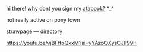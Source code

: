 hi there! why dont you sign my [atabook?](https://kyubao.atabook.org/) ^_^

not really active on pony town

[strawpage](https://2tym.straw.page/) — [directory](https://insufferableprickhead.straw.page/)

https://youtu.be/vjBFftpQxxM?si=yYAzoQXysCJII99H

